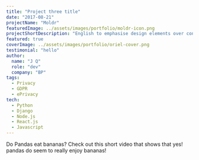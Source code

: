 ```yaml
---
title: "Project three title"
date: "2017-08-21"
projectName: "Moldr"
featuredImage: ../assets/images/portfolio/moldr-icon.png
projectShortDescription: "English to emphasise design elements over content. It's also called placeholder (or filler)."
featured: true
coverImage: ../assets/images/portfolio/oriel-cover.png
testimonial: "hello"
author:
  name: "J Q"
  role: "dev"
  company: "BP"
tags:
  - Privacy
  - GDPR
  - ePrivacy
tech:
  - Python
  - Django
  - Node.js
  - React.js
  - Javascript
---
```


Do Pandas eat bananas? Check out this short video that shows that yes! pandas do
seem to really enjoy bananas!
